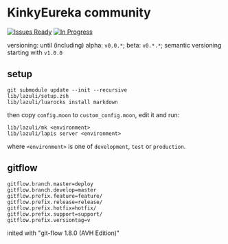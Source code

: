 # KinkyEureka community
[![Issues Ready](https://badge.waffle.io/kinky-eureka/community.svg?label=ready&title=Issues%20Ready)](http://waffle.io/kinky-eureka/community) [![In Progress](https://badge.waffle.io/kinky-eureka/community.svg?label=in%20progress&title=In%20Progress)](http://waffle.io/kinky-eureka/community)

versioning: until (including) alpha: `v0.0.*`; beta: `v0.*.*`; semantic versioning starting with `v1.0.0`

## setup

    git submodule update --init --recursive
    lib/lazuli/setup.zsh
    lib/lazuli/luarocks install markdown

then copy `config.moon` to `custom_config.moon`, edit it and run:

    lib/lazuli/mk <environment>
    lib/lazuli/lapis server <environment>

where `<environment>` is one of `development`, `test` or `production`.


## gitflow

    gitflow.branch.master=deploy
    gitflow.branch.develop=master
    gitflow.prefix.feature=feature/
    gitflow.prefix.release=release/
    gitflow.prefix.hotfix=hotfix/
    gitflow.prefix.support=support/
    gitflow.prefix.versiontag=v

inited with "git-flow 1.8.0 (AVH Edition)"
